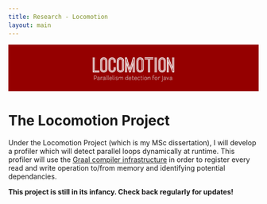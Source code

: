 ```yaml
---
title: Research - Locomotion
layout: main
---
```

![Locomotion](assets/locomotion.png)
# The Locomotion Project
Under the Locomotion Project (which is my MSc dissertation), I will develop a profiler which will detect parallel loops dynamically at runtime. This profiler will use the [Graal compiler infrastructure](http://openjdk.java.net/projects/graal/) in order to register every read and write operation to/from memory and identifying potential dependancies.

**This project is still in its infancy. Check back regularly for updates!**